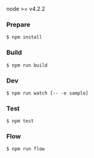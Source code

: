 node >= v4.2.2

### Prepare

```
$ npm install
```

### Build

```
$ npm run build
```

### Dev

```
$ npm run watch [-- -e sample]
```

### Test

```
$ npm test
```

### Flow

```
$ npm run flow
```
